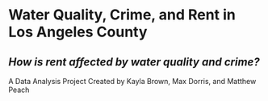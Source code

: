 # Water Quality, Crime, and Rent in Los Angeles County
## *How is rent affected by water quality and crime?*
A Data Analysis Project Created by Kayla Brown, Max Dorris, and Matthew Peach

